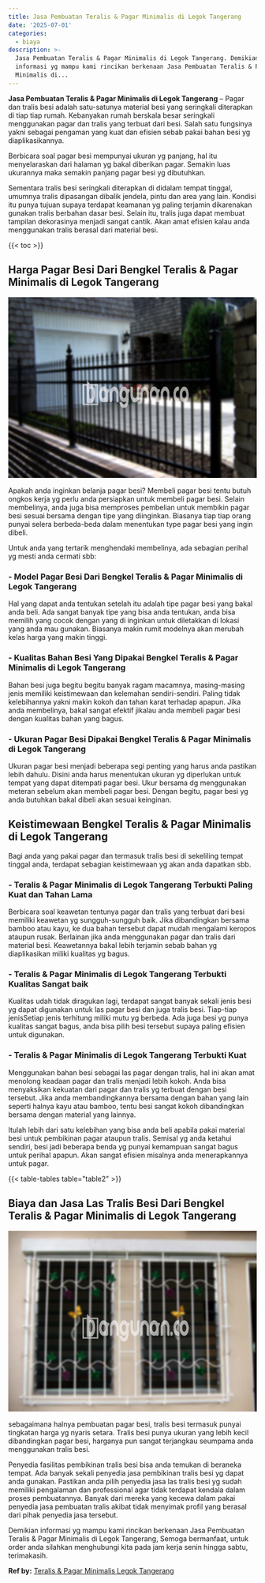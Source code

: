 ```yaml
---
title: Jasa Pembuatan Teralis & Pagar Minimalis di Legok Tangerang
date: '2025-07-01'
categories:
  - biaya
description: >-
  Jasa Pembuatan Teralis & Pagar Minimalis di Legok Tangerang. Demikian
  informasi yg mampu kami rincikan berkenaan Jasa Pembuatan Teralis & Pagar
  Minimalis di...
---
```


**Jasa Pembuatan Teralis & Pagar Minimalis di Legok Tangerang** – Pagar dan tralis besi adalah satu-satunya material besi yang seringkali diterapkan di tiap tiap rumah. Kebanyakan rumah berskala besar seringkali menggunakan pagar dan tralis yang terbuat dari besi. Salah satu fungsinya yakni sebagai pengaman yang kuat dan efisien sebab pakai bahan besi yg diaplikasikannya.

Berbicara soal pagar besi mempunyai ukuran yg panjang, hal itu menyelaraskan dari halaman yg bakal diberikan pagar. Semakin luas ukurannya maka semakin panjang pagar besi yg dibutuhkan.

Sementara tralis besi seringkali diterapkan di didalam tempat tinggal, umumnya tralis dipasangan dibalik jendela, pintu dan area yang lain. Kondisi itu punya tujuan supaya terdapat keamanan yg paling terjamin dikarenakan gunakan tralis berbahan dasar besi. Selain itu, tralis juga dapat membuat tampilan dekorasinya menjadi sangat cantik. Akan amat efisien kalau anda menggunakan tralis berasal dari material besi.

{{< toc >}}

## Harga Pagar Besi Dari Bengkel Teralis & Pagar Minimalis di Legok Tangerang

![Jasa Pembuatan Teralis & Pagar Minimalis di Legok Tangerang](/images/pagar-minimalis-murah-39.png)

Apakah anda inginkan belanja pagar besi? Membeli pagar besi tentu butuh ongkos kerja yg perlu anda persiapkan untuk membeli pagar besi. Selain membelinya, anda juga bisa memproses pembelian untuk membikin pagar besi sesuai bersama dengan tipe yang diinginkan. Biasanya tiap tiap orang punyai selera berbeda-beda dalam menentukan type pagar besi yang ingin dibeli.

Untuk anda yang tertarik menghendaki membelinya, ada sebagian perihal yg mesti anda cermati sbb:
### \- Model Pagar Besi Dari Bengkel Teralis & Pagar Minimalis di Legok Tangerang

Hal yang dapat anda tentukan setelah itu adalah tipe pagar besi yang bakal anda beli. Ada sangat banyak tipe yang bisa anda tentukan, anda bisa memilih yang cocok dengan yang di inginkan untuk diletakkan di lokasi yang anda mau gunakan. Biasanya makin rumit modelnya akan merubah kelas harga yang makin tinggi.

### \- Kualitas Bahan Besi Yang Dipakai Bengkel Teralis & Pagar Minimalis di Legok Tangerang

Bahan besi juga begitu begitu banyak ragam macamnya, masing-masing jenis memiliki keistimewaan dan kelemahan sendiri-sendiri. Paling tidak kelebihannya yakni makin kokoh dan tahan karat terhadap apapun. Jika anda membelinya, bakal sangat efektif jikalau anda membeli pagar besi dengan kualitas bahan yang bagus.

### \- Ukuran Pagar Besi Dipakai Bengkel Teralis & Pagar Minimalis di Legok Tangerang

Ukuran pagar besi menjadi beberapa segi penting yang harus anda pastikan lebih dahulu. Disini anda harus menentukan ukuran yg diperlukan untuk tempat yang dapat ditempati pagar besi. Ukur bersama dg menggunakan meteran sebelum akan membeli pagar besi. Dengan begitu, pagar besi yg anda butuhkan bakal dibeli akan sesuai keinginan.

## Keistimewaan Bengkel Teralis & Pagar Minimalis di Legok Tangerang

Bagi anda yang pakai pagar dan termasuk tralis besi di sekeliling tempat tinggal anda, terdapat sebagian keistimewaan yg akan anda dapatkan sbb.

### \- Teralis & Pagar Minimalis di Legok Tangerang Terbukti Paling Kuat dan Tahan Lama

Berbicara soal keawetan tentunya pagar dan tralis yang terbuat dari besi memiliki keawetan yg sungguh-sungguh baik. Jika dibandingkan bersama bamboo atau kayu, ke dua bahan tersebut dapat mudah mengalami keropos ataupun rusak. Berlainan jika anda menggunakan pagar dan tralis dari material besi. Keawetannya bakal lebih terjamin sebab bahan yg diaplikasikan miliki kualitas yg bagus.

### \- Teralis & Pagar Minimalis di Legok Tangerang Terbukti Kualitas Sangat baik

Kualitas udah tidak diragukan lagi, terdapat sangat banyak sekali jenis besi yg dapat digunakan untuk las pagar besi dan juga tralis besi. Tiap-tiap jenisSetiap jenis terhitung miliki mutu yg berbeda. Ada juga besi yg punya kualitas sangat bagus, anda bisa pilih besi tersebut supaya paling efisien untuk digunakan.

### \- Teralis & Pagar Minimalis di Legok Tangerang Terbukti Kuat

Menggunakan bahan besi sebagai las pagar dengan tralis, hal ini akan amat menolong keadaan pagar dan tralis menjadi lebih kokoh. Anda bisa menyaksikan kekuatan dari pagar dan tralis yg terbuat dengan besi tersebut. Jika anda membandingkannya bersama dengan bahan yang lain seperti halnya kayu atau bamboo, tentu besi sangat kokoh dibandingkan bersama dengan material yang lainnya.

Itulah lebih dari satu kelebihan yang bisa anda beli apabila pakai material besi untuk pembikinan pagar ataupun tralis. Semisal yg anda ketahui sendiri, besi jadi beberapa benda yg punyai kemampuan sangat bagus untuk perihal apapun. Akan sangat efisien misalnya anda menerapkannya untuk pagar.

{{< table-tables table="table2" >}}

## Biaya dan Jasa Las Tralis Besi Dari Bengkel Teralis & Pagar Minimalis di Legok Tangerang

![Jasa Pembuatan Teralis & Pagar Minimalis di Legok Tangerang](/images/teralis-minimalis-murah-07.png)

sebagaimana halnya pembuatan pagar besi, tralis besi termasuk punyai tingkatan harga yg nyaris setara. Tralis besi punya ukuran yang lebih kecil dibandingkan pagar besi, harganya pun sangat terjangkau seumpama anda menggunakan tralis besi.

Penyedia fasilitas pembikinan tralis besi bisa anda temukan di beraneka tempat. Ada banyak sekali penyedia jasa pembikinan tralis besi yg dapat anda gunakan. Pastikan anda pilih penyedia jasa las tralis besi yg sudah memiliki pengalaman dan professional agar tidak terdapat kendala dalam proses pembuatannya. Banyak dari mereka yang kecewa dalam pakai penyedia jasa pembuatan tralis akibat tidak menyimak profil yang berasal dari pihak penyedia jasa tersebut.

Demikian informasi yg mampu kami rincikan berkenaan Jasa Pembuatan Teralis & Pagar Minimalis di Legok Tangerang, Semoga bermanfaat, untuk order anda silahkan menghubungi kita pada jam kerja senin hingga sabtu, terimakasih.

**Ref by:** [Teralis & Pagar Minimalis Legok Tangerang](https://id.wikipedia.org/wiki/Teralis)

